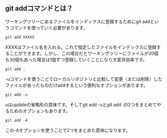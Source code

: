 ## git addコマンドとは？
ワーキングツリーにあるファイルをインデックスに登録するためにgit addというコマンドを使っていく必要があります。

```
git add XXXXX
```
XXXXはファイル名を入れる。これで指定したファイルをインデックスに登録することができます。しかし、この場合だとワーキングツリーにファイルが20個も30個もあった場合は1個ずつ登録していくことになり大変非効率です。

```
git add .
```
-uコマンドを使うことでローカルリポジトリと比較して変更（または削除）したファイルがあったものだけaddするという便利なオプションがあります。

```
git add -u
```
uはupdateの省略形の意味です。そしてgit add -uとgit add .の2つをまとめてやるためのオプションもあります。

```
git add -A
```
この-Aオプションを使うことで2つをまとめた意味になります。